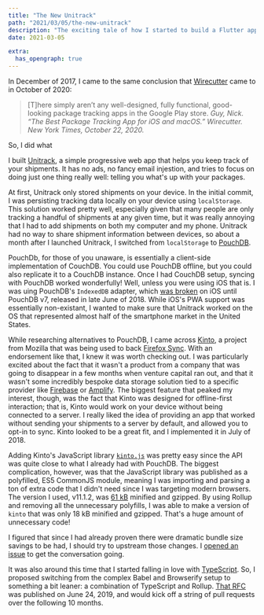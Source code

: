 ```yaml
---
title: "The New Unitrack"
path: "2021/03/05/the-new-unitrack"
description: "The exciting tale of how I started to build a Flutter app but ended up with three Dart libraries instead"
date: 2021-03-05

extra:
  has_opengraph: true
---
```


In December of 2017, I came to the same conclusion that [Wirecutter](https://www.nytimes.com/wirecutter/reviews/best-package-tracking-app-for-ios-and-macos/) came to in October of 2020:

<blockquote>
[T]here simply aren’t any well-designed, fully functional, good-looking package tracking apps in the Google Play store.
<cite>Guy, Nick. “The Best Package Tracking App for iOS and macOS.” Wirecutter. New York Times, October 22, 2020.</cite>
</blockquote>

So, I did what

I built [Unitrack](https://getunitrack.com), a simple progressive web app that helps you keep track of your shipments. It has no ads, no fancy email injestion, and tries to focus on doing just one thing really well: telling you what's up with your packages.

At first, Unitrack only stored shipments on your device. In the initial commit, I was persisting tracking data locally on your device using `localStorage`. This solution worked pretty well, especially given that many people are only tracking a handful of shipments at any given time, but it was really annoying that I had to add shipments on both my computer and my phone. Unitrack had no way to share shipment information between devices, so about a month after I launched Unitrack, I switched from `localStorage` to [PouchDB](https://pouchdb.com/).

PouchDb, for those of you unaware, is essentially a client-side implementation of CouchDB. You could use PouchDB offline, but you could also replicate it to a CouchDB instance. Once I had CouchDB setup, syncing with PouchDB worked wonderfully! Well, unless you were using iOS that is. I was uing PouchDB's `IndexedDB` adapter, which [was broken](https://github.com/pouchdb/pouchdb/issues/7057) on iOS until PouchDB v7, released in late June of 2018. While iOS's PWA support was essentially non-existant, I wanted to make sure that Unitrack worked on the OS that represented almost half of the smartphone market in the United States.

While researching alternatives to PouchDB, I came across [Kinto](https://www.kinto-storage.org/), a project from Mozilla that was being used to back [Firefox Sync](https://www.mozilla.org/en-US/firefox/sync/). With an endorsement like that, I knew it was worth checking out. I was particularly excited about the fact that it wasn't a product from a company that was going to disappear in a few months when venture capital ran out, and that it wasn't some incredibly bespoke data storage solution tied to a specific provider like [Firebase](https://firebase.google.com/) or [Amplify](https://aws.amazon.com/amplify/). The biggest feature that peaked my interest, though, was the fact that Kinto was designed for offline-first interaction; that is, Kinto would work on your device without being connected to a server. I really liked the idea of providing an app that worked without sending your shipments to a server by default, and allowed you to opt-in to sync. Kinto looked to be a great fit, and I implemented it in July of 2018.

Adding Kinto's JavaScript library [`kinto.js`](https://github.com/Kinto/kinto.js) was pretty easy since the API was quite close to what I already had with PouchDB. The biggest complication, however, was that the JavaScript library was published as a polyfilled, ES5 CommonJS module, meaning I was importing and parsing a ton of extra code that I didn't need since I was targeting modern browsers. The version I used, v11.1.2, was [61 kB](https://bundlephobia.com/result?p=kinto@11.1.2) minified and gzipped. By using Rollup and removing all the unnecessary polyfills, I was able to make a version of `kinto` that was only 18 kB minified and gzipped. That's a huge amount of unnecessary code!

I figured that since I had already proven there were dramatic bundle size savings to be had, I should try to upstream those changes. I [opened an issue](https://github.com/Kinto/kinto.js/issues/987) to get the conversation going.

It was also around this time that I started falling in love with [TypeScript](https://www.typescriptlang.org/). So, I proposed switching from the complex Babel and Browserify setup to something a bit leaner: a combination of TypeScript and Rollup. [That RFC](https://github.com/Kinto/kinto.js/issues/999) was published on June 24, 2019, and would kick off a string of pull requests over the following 10 months.
